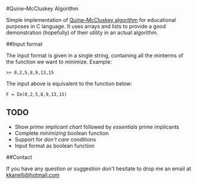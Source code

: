 #Quine–McCluskey Algorithm 

Simple implementation of [Quine–McCluskey algorithm](http://en.wikipedia.org/wiki/Quine%E2%80%93McCluskey_algorithm) for educational purposes in C language. It uses arrays and lists to provide a good demonstration (hopefully) of their utility in an actual algorithm.

##Input format

The input format is given in a single string, containing all the minterms of the function we want to minimize. Example:

	>> 0,2,5,8,9,13,15

The input above is equivalent to the function below:

	F = Σm(0,2,5,8,9,13,15)

## TODO
- Show *prime implicant chart* followed by *essentials* prime implicants
- Complete *minimizing* boolean function
- Support for *don't care* conditions
- Input format as boolean function

##Contact

If you have any question or suggestion don't hesitate to drop me an email at [kkanelli@hotmail.com](mailto:kkanelli@hotmail.com) 

